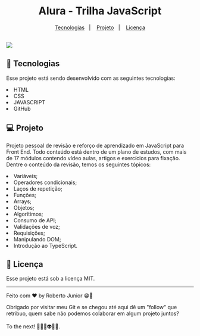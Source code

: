 <h1 align="center"> Alura - Trilha JavaScript </h1>

<p align="center">
  <a href="#-tecnologias">Tecnologias</a>&nbsp;&nbsp;&nbsp;|&nbsp;&nbsp;&nbsp;
  <a href="#-projeto">Projeto</a>&nbsp;&nbsp;&nbsp;|&nbsp;&nbsp;&nbsp;
  <a href="#memo-licença">Licença</a>
</p>
<br>

 <a href="https://github.com/robertojunnior">
  <img align="center" src="https://img.shields.io/static/v1?label=github&message=RoberJunior&color=7159c1&style=for-the-badge&logo=ghost"/>
</a>

## 🚀 Tecnologias

Esse projeto está sendo desenvolvido com as seguintes tecnologias:

<li> HTML
<li> CSS
<li> JAVASCRIPT
<li> GitHub

## 💻 Projeto

Projeto pessoal de revisão e reforço de aprendizado em JavaScript para Front End.
Todo conteúdo está dentro de um plano de estudos, com mais de 17 módulos contendo vídeo aulas, artigos e exercícios para fixação.
<br>
Dentre o conteúdo da revisão, temos os seguintes tópicos:
<li>Variáveis;
<li>Operadores condicionais;
<li>Laços de repetição;
<li>Funções;
<li>Arrays;
<li>Objetos;
<li>Algorítimos;
<li>Consumo de API;
<li>Validações de voz;
<li>Requisições;
<li>Manipulando DOM;
<li>Introdução ao TypeScript.


## :memo: Licença

Esse projeto está sob a licença MIT.

---

Feito com ♥ by Roberto Junior 😁:wave: 

    
 Obrigado por visitar meu Git e se chegou até aqui dê um "follow" que retribuo, quem sabe não podemos colaborar em algum projeto juntos? 
<br>
<br>To the next! 🚀🧑‍🚀👽😁🖖.